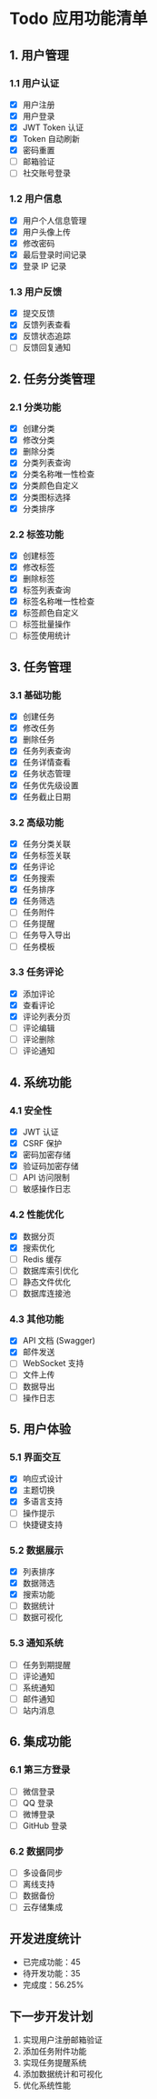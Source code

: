 # Todo 应用功能清单

## 1. 用户管理
### 1.1 用户认证
- [x] 用户注册
- [x] 用户登录
- [x] JWT Token 认证
- [x] Token 自动刷新
- [x] 密码重置
- [ ] 邮箱验证
- [ ] 社交账号登录

### 1.2 用户信息
- [x] 用户个人信息管理
- [x] 用户头像上传
- [x] 修改密码
- [x] 最后登录时间记录
- [x] 登录 IP 记录

### 1.3 用户反馈
- [x] 提交反馈
- [x] 反馈列表查看
- [x] 反馈状态追踪
- [ ] 反馈回复通知

## 2. 任务分类管理
### 2.1 分类功能
- [x] 创建分类
- [x] 修改分类
- [x] 删除分类
- [x] 分类列表查询
- [x] 分类名称唯一性检查
- [x] 分类颜色自定义
- [x] 分类图标选择
- [x] 分类排序

### 2.2 标签功能
- [x] 创建标签
- [x] 修改标签
- [x] 删除标签
- [x] 标签列表查询
- [x] 标签名称唯一性检查
- [x] 标签颜色自定义
- [ ] 标签批量操作
- [ ] 标签使用统计

## 3. 任务管理
### 3.1 基础功能
- [x] 创建任务
- [x] 修改任务
- [x] 删除任务
- [x] 任务列表查询
- [x] 任务详情查看
- [x] 任务状态管理
- [x] 任务优先级设置
- [x] 任务截止日期

### 3.2 高级功能
- [x] 任务分类关联
- [x] 任务标签关联
- [x] 任务评论
- [x] 任务搜索
- [x] 任务排序
- [x] 任务筛选
- [ ] 任务附件
- [ ] 任务提醒
- [ ] 任务导入导出
- [ ] 任务模板

### 3.3 任务评论
- [x] 添加评论
- [x] 查看评论
- [x] 评论列表分页
- [ ] 评论编辑
- [ ] 评论删除
- [ ] 评论通知

## 4. 系统功能
### 4.1 安全性
- [x] JWT 认证
- [x] CSRF 保护
- [x] 密码加密存储
- [x] 验证码加密存储
- [ ] API 访问限制
- [ ] 敏感操作日志

### 4.2 性能优化
- [x] 数据分页
- [x] 搜索优化
- [ ] Redis 缓存
- [ ] 数据库索引优化
- [ ] 静态文件优化
- [ ] 数据库连接池

### 4.3 其他功能
- [x] API 文档 (Swagger)
- [x] 邮件发送
- [ ] WebSocket 支持
- [ ] 文件上传
- [ ] 数据导出
- [ ] 操作日志

## 5. 用户体验
### 5.1 界面交互
- [x] 响应式设计
- [x] 主题切换
- [x] 多语言支持
- [ ] 操作提示
- [ ] 快捷键支持

### 5.2 数据展示
- [x] 列表排序
- [x] 数据筛选
- [x] 搜索功能
- [ ] 数据统计
- [ ] 数据可视化

### 5.3 通知系统
- [ ] 任务到期提醒
- [ ] 评论通知
- [ ] 系统通知
- [ ] 邮件通知
- [ ] 站内消息

## 6. 集成功能
### 6.1 第三方登录
- [ ] 微信登录
- [ ] QQ 登录
- [ ] 微博登录
- [ ] GitHub 登录

### 6.2 数据同步
- [ ] 多设备同步
- [ ] 离线支持
- [ ] 数据备份
- [ ] 云存储集成

## 开发进度统计
- 已完成功能：45
- 待开发功能：35
- 完成度：56.25%

## 下一步开发计划
1. 实现用户注册邮箱验证
2. 添加任务附件功能
3. 实现任务提醒系统
4. 添加数据统计和可视化
5. 优化系统性能
